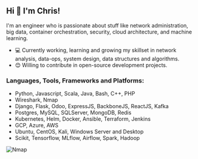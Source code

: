 ## Hi 👋 I'm Chris! 

I'm an engineer who is passionate about stuff like network administration, big data, container orchestration, security, cloud architecture, and machine learning.

- 💻 Currently working, learning and growing my skillset in network analysis, data-ops, system design, data structures and algorithms.
- 😊 Willing to contribute in open-source development projects.

### Languages, Tools, Frameworks and Platforms:
  - Python, Javascript, Scala, Java, Bash, C++, PHP
  - Wireshark, Nmap
  - Django, Flask, Odoo, ExpressJS, BackboneJS, ReactJS, Kafka
  - Postgres, MySQL, SQLServer, MongoDB, Redis
  - Kubernetes, Helm, Docker, Ansible, Terraform, Jenkins
  - GCP, Azure, AWS
  - Ubuntu, CentOS, Kali, Windows Server and Desktop
  - Scikit, Tensorflow, MLflow, Airflow, Spark, Hadoop

![Nmap](../master/images/nmap.png)
